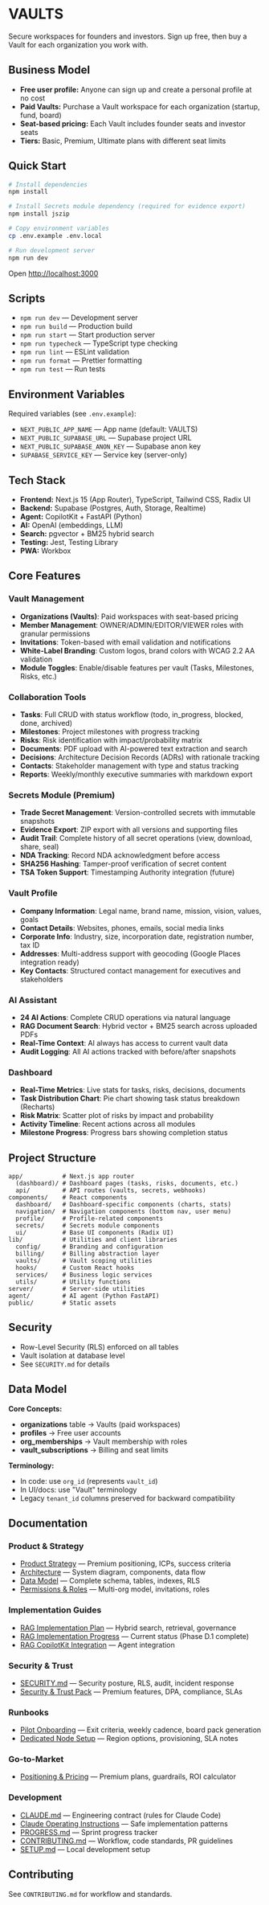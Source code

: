 # VAULTS

Secure workspaces for founders and investors. Sign up free, then buy a Vault for each organization you work with.

## Business Model

- **Free user profile:** Anyone can sign up and create a personal profile at no cost
- **Paid Vaults:** Purchase a Vault workspace for each organization (startup, fund, board)
- **Seat-based pricing:** Each Vault includes founder seats and investor seats
- **Tiers:** Basic, Premium, Ultimate plans with different seat limits

## Quick Start

```bash
# Install dependencies
npm install

# Install Secrets module dependency (required for evidence export)
npm install jszip

# Copy environment variables
cp .env.example .env.local

# Run development server
npm run dev
```

Open [http://localhost:3000](http://localhost:3000)

## Scripts

- `npm run dev` — Development server
- `npm run build` — Production build
- `npm run start` — Start production server
- `npm run typecheck` — TypeScript type checking
- `npm run lint` — ESLint validation
- `npm run format` — Prettier formatting
- `npm run test` — Run tests

## Environment Variables

Required variables (see `.env.example`):
- `NEXT_PUBLIC_APP_NAME` — App name (default: VAULTS)
- `NEXT_PUBLIC_SUPABASE_URL` — Supabase project URL
- `NEXT_PUBLIC_SUPABASE_ANON_KEY` — Supabase anon key
- `SUPABASE_SERVICE_KEY` — Service key (server-only)

## Tech Stack

- **Frontend:** Next.js 15 (App Router), TypeScript, Tailwind CSS, Radix UI
- **Backend:** Supabase (Postgres, Auth, Storage, Realtime)
- **Agent:** CopilotKit + FastAPI (Python)
- **AI:** OpenAI (embeddings, LLM)
- **Search:** pgvector + BM25 hybrid search
- **Testing:** Jest, Testing Library
- **PWA:** Workbox

## Core Features

### Vault Management
- **Organizations (Vaults)**: Paid workspaces with seat-based pricing
- **Member Management**: OWNER/ADMIN/EDITOR/VIEWER roles with granular permissions
- **Invitations**: Token-based with email validation and notifications
- **White-Label Branding**: Custom logos, brand colors with WCAG 2.2 AA validation
- **Module Toggles**: Enable/disable features per vault (Tasks, Milestones, Risks, etc.)

### Collaboration Tools
- **Tasks**: Full CRUD with status workflow (todo, in_progress, blocked, done, archived)
- **Milestones**: Project milestones with progress tracking
- **Risks**: Risk identification with impact/probability matrix
- **Documents**: PDF upload with AI-powered text extraction and search
- **Decisions**: Architecture Decision Records (ADRs) with rationale tracking
- **Contacts**: Stakeholder management with type and status tracking
- **Reports**: Weekly/monthly executive summaries with markdown export

### Secrets Module (Premium)
- **Trade Secret Management**: Version-controlled secrets with immutable snapshots
- **Evidence Export**: ZIP export with all versions and supporting files
- **Audit Trail**: Complete history of all secret operations (view, download, share, seal)
- **NDA Tracking**: Record NDA acknowledgment before access
- **SHA256 Hashing**: Tamper-proof verification of secret content
- **TSA Token Support**: Timestamping Authority integration (future)

### Vault Profile
- **Company Information**: Legal name, brand name, mission, vision, values, goals
- **Contact Details**: Websites, phones, emails, social media links
- **Corporate Info**: Industry, size, incorporation date, registration number, tax ID
- **Addresses**: Multi-address support with geocoding (Google Places integration ready)
- **Key Contacts**: Structured contact management for executives and stakeholders

### AI Assistant
- **24 AI Actions**: Complete CRUD operations via natural language
- **RAG Document Search**: Hybrid vector + BM25 search across uploaded PDFs
- **Real-Time Context**: AI always has access to current vault data
- **Audit Logging**: All AI actions tracked with before/after snapshots

### Dashboard
- **Real-Time Metrics**: Live stats for tasks, risks, decisions, documents
- **Task Distribution Chart**: Pie chart showing task status breakdown (Recharts)
- **Risk Matrix**: Scatter plot of risks by impact and probability
- **Activity Timeline**: Recent actions across all modules
- **Milestone Progress**: Progress bars showing completion status

## Project Structure

```
app/           # Next.js app router
  (dashboard)/ # Dashboard pages (tasks, risks, documents, etc.)
  api/         # API routes (vaults, secrets, webhooks)
components/    # React components
  dashboard/   # Dashboard-specific components (charts, stats)
  navigation/  # Navigation components (bottom nav, user menu)
  profile/     # Profile-related components
  secrets/     # Secrets module components
  ui/          # Base UI components (Radix UI)
lib/           # Utilities and client libraries
  config/      # Branding and configuration
  billing/     # Billing abstraction layer
  vaults/      # Vault scoping utilities
  hooks/       # Custom React hooks
  services/    # Business logic services
  utils/       # Utility functions
server/        # Server-side utilities
agent/         # AI agent (Python FastAPI)
public/        # Static assets
```

## Security

- Row-Level Security (RLS) enforced on all tables
- Vault isolation at database level
- See `SECURITY.md` for details

## Data Model

**Core Concepts:**
- **organizations** table → Vaults (paid workspaces)
- **profiles** → Free user accounts
- **org_memberships** → Vault membership with roles
- **vault_subscriptions** → Billing and seat limits

**Terminology:**
- In code: use `org_id` (represents `vault_id`)
- In UI/docs: use "Vault" terminology
- Legacy `tenant_id` columns preserved for backward compatibility

## Documentation

### Product & Strategy
- [Product Strategy](docs/LEVEL_PRODUCT_STRATEGY.md) — Premium positioning, ICPs, success criteria
- [Architecture](docs/ARCHITECTURE.md) — System diagram, components, data flow
- [Data Model](docs/DATA_MODEL.md) — Complete schema, tables, indexes, RLS
- [Permissions & Roles](docs/PERMISSIONS_AND_ROLES.md) — Multi-org model, invitations, roles

### Implementation Guides
- [RAG Implementation Plan](docs/RAG_IMPLEMENTATION_PLAN.md) — Hybrid search, retrieval, governance
- [RAG Implementation Progress](docs/RAG_IMPLEMENTATION_PROGRESS.md) — Current status (Phase D.1 complete)
- [RAG CopilotKit Integration](docs/RAG_COPILOT_INTEGRATION_PLAN.md) — Agent integration

### Security & Trust
- [SECURITY.md](SECURITY.md) — Security posture, RLS, audit, incident response
- [Security & Trust Pack](docs/security_and_trust.md) — Premium features, DPA, compliance, SLAs

### Runbooks
- [Pilot Onboarding](docs/runbooks/onboarding_pilot.md) — Exit criteria, weekly cadence, board pack generation
- [Dedicated Node Setup](docs/runbooks/dedicated_node.md) — Region options, provisioning, SLA notes

### Go-to-Market
- [Positioning & Pricing](docs/gtm/positioning_and_pricing.md) — Premium plans, guardrails, ROI calculator

### Development
- [CLAUDE.md](CLAUDE.md) — Engineering contract (rules for Claude Code)
- [Claude Operating Instructions](docs/prompts/claude_operating_instructions.md) — Safe implementation patterns
- [PROGRESS.md](docs/planning/PROGRESS.md) — Sprint progress tracker
- [CONTRIBUTING.md](CONTRIBUTING.md) — Workflow, code standards, PR guidelines
- [SETUP.md](docs/setup/SETUP.md) — Local development setup

## Contributing

See `CONTRIBUTING.md` for workflow and standards.
